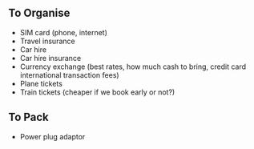## To Organise
- SIM card (phone, internet)
- Travel insurance
- Car hire
- Car hire insurance
- Currency exchange (best rates, how much cash to bring, credit card international transaction fees)
- Plane tickets
- Train tickets (cheaper if we book early or not?)

## To Pack
- Power plug adaptor
